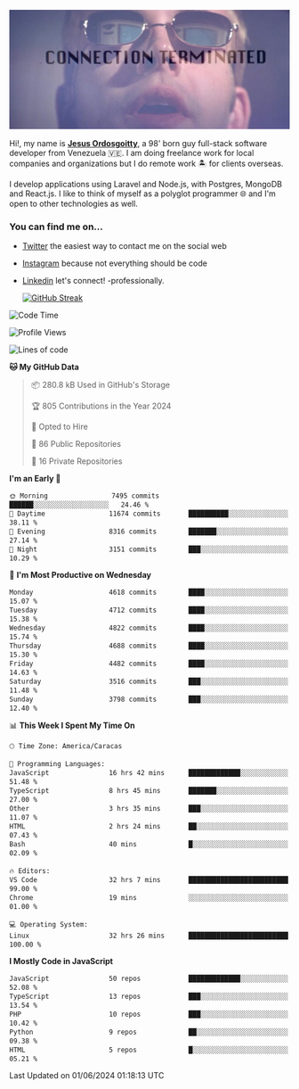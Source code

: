 ![hackers movie reference](./disconnected.jpg)

Hi!, my name is [**Jesus Ordosgoitty**](https://jodaz.dev), a 98' born guy full-stack software developer from Venezuela 🇻🇪. I am doing freelance work for local companies and organizations but I do remote work 🏝️ for clients overseas. 

I develop applications using Laravel and Node.js, with Postgres, MongoDB and React.js. I like to think of myself as a polyglot programmer 🌐 and I'm open to other technologies as well.

### You can find me on...

- [Twitter](https://twitter.com/jodaz_) the easiest way to contact me on the social web
- [Instagram](https://instagram.com/jodaz_) because not everything should be code
- [Linkedin](https://linkedin.com/in/jodaz) let's connect! -professionally.


    [![GitHub Streak](https://streak-stats.demolab.com?user=jodaz&theme=tokyonight)](https://git.io/streak-stats)

<!--START_SECTION:waka-->
![Code Time](http://img.shields.io/badge/Code%20Time-7%2C618%20hrs%2053%20mins-blue)

![Profile Views](http://img.shields.io/badge/Profile%20Views-0-blue)

![Lines of code](https://img.shields.io/badge/From%20Hello%20World%20I%27ve%20Written-83.3%20million%20lines%20of%20code-blue)

**🐱 My GitHub Data** 

> 📦 280.8 kB Used in GitHub's Storage 
 > 
> 🏆 805 Contributions in the Year 2024
 > 
> 💼 Opted to Hire
 > 
> 📜 86 Public Repositories 
 > 
> 🔑 16 Private Repositories 
 > 
**I'm an Early 🐤** 

```text
🌞 Morning                7495 commits        ██████░░░░░░░░░░░░░░░░░░░   24.46 % 
🌆 Daytime                11674 commits       ██████████░░░░░░░░░░░░░░░   38.11 % 
🌃 Evening                8316 commits        ███████░░░░░░░░░░░░░░░░░░   27.14 % 
🌙 Night                  3151 commits        ███░░░░░░░░░░░░░░░░░░░░░░   10.29 % 
```
📅 **I'm Most Productive on Wednesday** 

```text
Monday                   4618 commits        ████░░░░░░░░░░░░░░░░░░░░░   15.07 % 
Tuesday                  4712 commits        ████░░░░░░░░░░░░░░░░░░░░░   15.38 % 
Wednesday                4822 commits        ████░░░░░░░░░░░░░░░░░░░░░   15.74 % 
Thursday                 4688 commits        ████░░░░░░░░░░░░░░░░░░░░░   15.30 % 
Friday                   4482 commits        ████░░░░░░░░░░░░░░░░░░░░░   14.63 % 
Saturday                 3516 commits        ███░░░░░░░░░░░░░░░░░░░░░░   11.48 % 
Sunday                   3798 commits        ███░░░░░░░░░░░░░░░░░░░░░░   12.40 % 
```


📊 **This Week I Spent My Time On** 

```text
🕑︎ Time Zone: America/Caracas

💬 Programming Languages: 
JavaScript               16 hrs 42 mins      █████████████░░░░░░░░░░░░   51.48 % 
TypeScript               8 hrs 45 mins       ███████░░░░░░░░░░░░░░░░░░   27.00 % 
Other                    3 hrs 35 mins       ███░░░░░░░░░░░░░░░░░░░░░░   11.07 % 
HTML                     2 hrs 24 mins       ██░░░░░░░░░░░░░░░░░░░░░░░   07.43 % 
Bash                     40 mins             █░░░░░░░░░░░░░░░░░░░░░░░░   02.09 % 

🔥 Editors: 
VS Code                  32 hrs 7 mins       █████████████████████████   99.00 % 
Chrome                   19 mins             ░░░░░░░░░░░░░░░░░░░░░░░░░   01.00 % 

💻 Operating System: 
Linux                    32 hrs 26 mins      █████████████████████████   100.00 % 
```

**I Mostly Code in JavaScript** 

```text
JavaScript               50 repos            █████████████░░░░░░░░░░░░   52.08 % 
TypeScript               13 repos            ███░░░░░░░░░░░░░░░░░░░░░░   13.54 % 
PHP                      10 repos            ███░░░░░░░░░░░░░░░░░░░░░░   10.42 % 
Python                   9 repos             ██░░░░░░░░░░░░░░░░░░░░░░░   09.38 % 
HTML                     5 repos             █░░░░░░░░░░░░░░░░░░░░░░░░   05.21 % 
```




 Last Updated on 01/06/2024 01:18:13 UTC
<!--END_SECTION:waka-->

